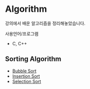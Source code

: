 # Algorithm
강의에서 배운 알고리즘을 정리해놓았습니다.

사용언어/프로그램
- C, C++

## Sorting Algorithm
- [Bubble Sort](https://github.com/seong-ho-park/Algorithm/blob/master/SortingAlgorithm/BubbleSort/)
- [Insertion Sort](https://github.com/seong-ho-park/Algorithm/blob/master/SortingAlgorithm/InsertionSort/)
- [Selection Sort](https://github.com/seong-ho-park/Algorithm/blob/master/SortingAlgorithm/selectionSort/)
